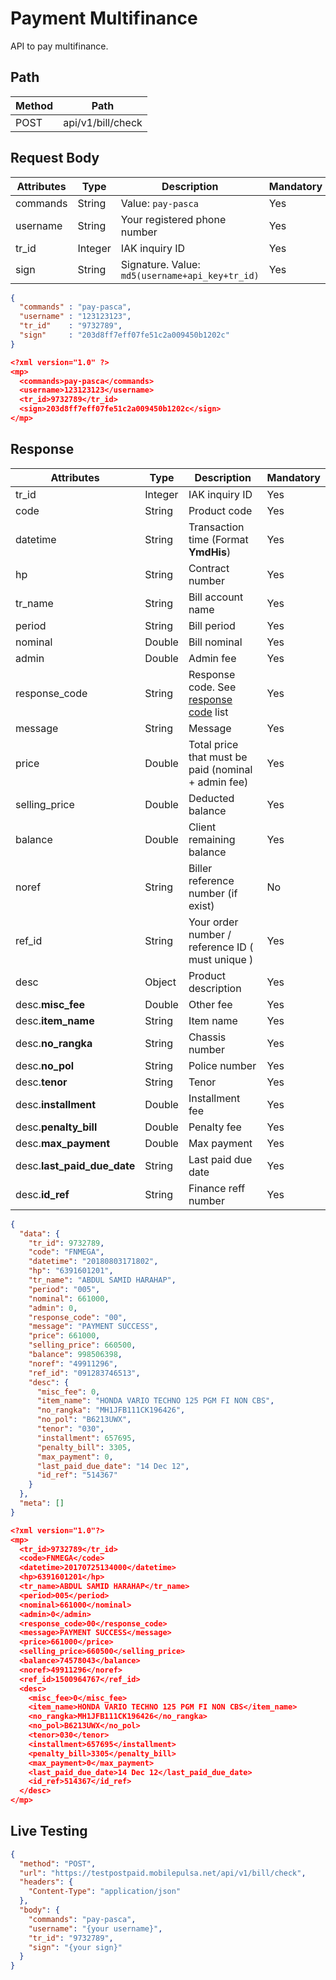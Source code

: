 # Payment Multifinance

API to pay multifinance.

## Path

Method | Path 
---------|----------
 POST | api/v1/bill/check

## Request Body

<!-- title: Request Attributes -->
Attributes | Type | Description | Mandatory
---------|----------|---------|----------
commands | String | Value: `pay-pasca` | Yes
username | String | Your registered phone number | Yes
tr_id | Integer | IAK inquiry ID | Yes
sign | String | Signature. Value: `md5(username+api_key+tr_id)` | Yes

<!--
type: tab
title: JSON
-->

```json
{
  "commands" : "pay-pasca",
  "username" : "123123123",
  "tr_id"    : "9732789",
  "sign"     : "203d8ff7eff07fe51c2a009450b1202c"
}
```

<!--
type: tab
title: XML
-->

```json
<?xml version="1.0" ?>
<mp>
  <commands>pay-pasca</commands>
  <username>123123123</username>
  <tr_id>9732789</tr_id>
  <sign>203d8ff7eff07fe51c2a009450b1202c</sign>
</mp>
```
<!-- type: tab-end -->

## Response

<!-- title: Response Attributes -->
Attributes | Type | Description | Mandatory
---------|----------|---------|----------
tr_id | Integer | IAK inquiry ID | Yes
code | String | Product code | Yes
datetime | String | Transaction time (Format **YmdHis**) | Yes 
hp | String | Contract number | Yes
tr_name | String | Bill account name | Yes
period | String | Bill period | Yes
nominal | Double | Bill nominal | Yes
admin | Double | Admin fee | Yes
response_code | String | Response code. See [response code](../../../response-code.md) list | Yes
message | String | Message | Yes
price | Double | Total price that must be paid (nominal + admin fee) | Yes
selling_price | Double | Deducted balance | Yes
balance | Double | Client remaining balance | Yes
noref | String | Biller reference number (if exist) | No
ref_id | String | Your order number / reference ID ( must unique ) | Yes
desc | Object | Product description | Yes
desc.**misc_fee** | Double | Other fee | Yes
desc.**item_name** | String | Item name | Yes
desc.**no_rangka** | String | Chassis number | Yes
desc.**no_pol** | String | Police number | Yes
desc.**tenor** | String | Tenor | Yes
desc.**installment** | Double | Installment fee | Yes
desc.**penalty_bill** | Double | Penalty fee | Yes
desc.**max_payment** | Double | Max payment | Yes
desc.**last_paid_due_date** | String | Last paid due date | Yes
desc.**id_ref** | String | Finance reff number | Yes

<!--
type: tab
title: JSON
-->

```json
{
  "data": {
    "tr_id": 9732789,
    "code": "FNMEGA",
    "datetime": "20180803171802",
    "hp": "6391601201",
    "tr_name": "ABDUL SAMID HARAHAP",
    "period": "005",
    "nominal": 661000,
    "admin": 0,
    "response_code": "00",
    "message": "PAYMENT SUCCESS",
    "price": 661000,
    "selling_price": 660500,
    "balance": 998506398,
    "noref": "49911296",
    "ref_id": "091283746513",
    "desc": {
      "misc_fee": 0,
      "item_name": "HONDA VARIO TECHNO 125 PGM FI NON CBS",
      "no_rangka": "MH1JFB111CK196426",
      "no_pol": "B6213UWX",
      "tenor": "030",
      "installment": 657695,
      "penalty_bill": 3305,
      "max_payment": 0,
      "last_paid_due_date": "14 Dec 12",
      "id_ref": "514367"
    }
  },
  "meta": []
}
```

<!--
type: tab
title: XML
-->

```json
<?xml version="1.0"?>
<mp>
  <tr_id>9732789</tr_id>
  <code>FNMEGA</code>
  <datetime>20170725134000</datetime>
  <hp>6391601201</hp>
  <tr_name>ABDUL SAMID HARAHAP</tr_name>
  <period>005</period>
  <nominal>661000</nominal>
  <admin>0</admin>
  <response_code>00</response_code>
  <message>PAYMENT SUCCESS</message>
  <price>661000</price>
  <selling_price>660500</selling_price>
  <balance>74578043</balance>
  <noref>49911296</noref>
  <ref_id>1500964767</ref_id>
  <desc>
    <misc_fee>0</misc_fee>
    <item_name>HONDA VARIO TECHNO 125 PGM FI NON CBS</item_name>
    <no_rangka>MH1JFB111CK196426</no_rangka>
    <no_pol>B6213UWX</no_pol>
    <tenor>030</tenor>
    <installment>657695</installment>
    <penalty_bill>3305</penalty_bill>
    <max_payment>0</max_payment>
    <last_paid_due_date>14 Dec 12</last_paid_due_date>
    <id_ref>514367</id_ref>
  </desc>
</mp>
```
<!-- type: tab-end -->

## Live Testing

```json http
{
  "method": "POST",
  "url": "https://testpostpaid.mobilepulsa.net/api/v1/bill/check",
  "headers": {
    "Content-Type": "application/json"
  },
  "body": {
    "commands": "pay-pasca",
    "username": "{your username}",
    "tr_id": "9732789",
    "sign": "{your sign}"
  }
}
```
